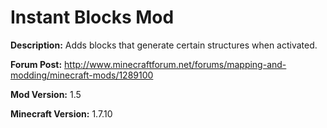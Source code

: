 Instant Blocks Mod
=============
<b>Description:</b> Adds blocks that generate certain structures when activated.

<b>Forum Post:</b> http://www.minecraftforum.net/forums/mapping-and-modding/minecraft-mods/1289100

<b>Mod Version:</b> 1.5

<b>Minecraft Version:</b> 1.7.10

